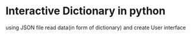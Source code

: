 # Interactive Dictionary in python
using JSON file read data(in form of dictionary) and create User interface
